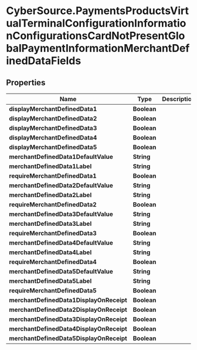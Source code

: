 # CyberSource.PaymentsProductsVirtualTerminalConfigurationInformationConfigurationsCardNotPresentGlobalPaymentInformationMerchantDefinedDataFields

## Properties
Name | Type | Description | Notes
------------ | ------------- | ------------- | -------------
**displayMerchantDefinedData1** | **Boolean** |  | [optional] 
**displayMerchantDefinedData2** | **Boolean** |  | [optional] 
**displayMerchantDefinedData3** | **Boolean** |  | [optional] 
**displayMerchantDefinedData4** | **Boolean** |  | [optional] 
**displayMerchantDefinedData5** | **Boolean** |  | [optional] 
**merchantDefinedData1DefaultValue** | **String** |  | [optional] 
**merchantDefinedData1Label** | **String** |  | [optional] 
**requireMerchantDefinedData1** | **Boolean** |  | [optional] 
**merchantDefinedData2DefaultValue** | **String** |  | [optional] 
**merchantDefinedData2Label** | **String** |  | [optional] 
**requireMerchantDefinedData2** | **Boolean** |  | [optional] 
**merchantDefinedData3DefaultValue** | **String** |  | [optional] 
**merchantDefinedData3Label** | **String** |  | [optional] 
**requireMerchantDefinedData3** | **Boolean** |  | [optional] 
**merchantDefinedData4DefaultValue** | **String** |  | [optional] 
**merchantDefinedData4Label** | **String** |  | [optional] 
**requireMerchantDefinedData4** | **Boolean** |  | [optional] 
**merchantDefinedData5DefaultValue** | **String** |  | [optional] 
**merchantDefinedData5Label** | **String** |  | [optional] 
**requireMerchantDefinedData5** | **Boolean** |  | [optional] 
**merchantDefinedData1DisplayOnReceipt** | **Boolean** |  | [optional] 
**merchantDefinedData2DisplayOnReceipt** | **Boolean** |  | [optional] 
**merchantDefinedData3DisplayOnReceipt** | **Boolean** |  | [optional] 
**merchantDefinedData4DisplayOnReceipt** | **Boolean** |  | [optional] 
**merchantDefinedData5DisplayOnReceipt** | **Boolean** |  | [optional] 


